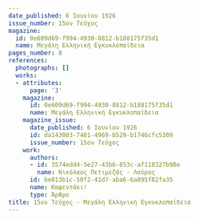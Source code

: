 ```yaml
---
date_published: 6 Ιουνίου 1926
issue_number: 15ον Τεύχος
magazine:
  id: 0e609d69-f994-4930-8812-b188175f35d1
  name: Μεγάλη Ελληνική Εγκυκλοπαίδεια
pages_number: 8
references:
  photographs: []
  works:
  - attributes:
      page: '3'
    magazine:
      id: 0e609d69-f994-4930-8812-b188175f35d1
      name: Μεγάλη Ελληνική Εγκυκλοπαίδεια
    magazine_issue:
      date_published: 6 Ιουνίου 1926
      id: da143003-7401-4969-b529-b1746cfc5309
      issue_number: 15ον Τεύχος
    work:
      authors:
      - id: 3574edd4-5e27-43b6-853c-af118327b90e
        name: Νικόλαος Πετιμεζάς - Λαύρας
      id: be813b1c-50f2-41d7-aba6-6a895f82fa35
      name: Καφεντάκι!
      type: Άρθρο
title: 15ον Τεύχος - Μεγάλη Ελληνική Εγκυκλοπαίδεια
---
```



